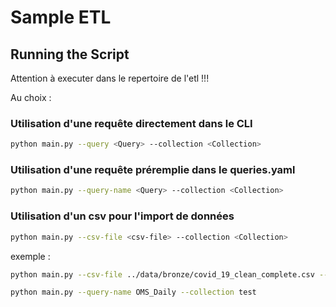# Sample ETL

## Running the Script
Attention à executer dans le repertoire de l'etl !!!

Au choix :
### Utilisation d'une requête directement dans le CLI
```bash
python main.py --query <Query> --collection <Collection>
```

### Utilisation d'une requête préremplie dans le queries.yaml
```bash
python main.py --query-name <Query> --collection <Collection>
```

### Utilisation d'un csv pour l'import de données
```bash
python main.py --csv-file <csv-file> --collection <Collection>
```

exemple : 
```bash
python main.py --csv-file ../data/bronze/covid_19_clean_complete.csv --collection covid19_kaggle

python main.py --query-name OMS_Daily --collection test
```

